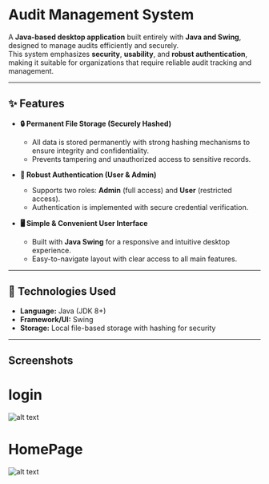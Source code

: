 # Audit Management System  

A **Java-based desktop application** built entirely with **Java and Swing**, designed to manage audits efficiently and securely.  
This system emphasizes **security**, **usability**, and **robust authentication**, making it suitable for organizations that require reliable audit tracking and management.  

---

## ✨ Features  

- **🔒 Permanent File Storage (Securely Hashed)**  
  - All data is stored permanently with strong hashing mechanisms to ensure integrity and confidentiality.  
  - Prevents tampering and unauthorized access to sensitive records.  

- **👥 Robust Authentication (User & Admin)**  
  - Supports two roles: **Admin** (full access) and **User** (restricted access).  
  - Authentication is implemented with secure credential verification.  

- **🖥️ Simple & Convenient User Interface**  
  - Built with **Java Swing** for a responsive and intuitive desktop experience.  
  - Easy-to-navigate layout with clear access to all main features.  

---

## 🚀 Technologies Used  

- **Language:** Java (JDK 8+)  
- **Framework/UI:** Swing  
- **Storage:** Local file-based storage with hashing for security  

---
## Screenshots
# login
![alt text]("Login")
# HomePage
![alt text]("HomePage")

